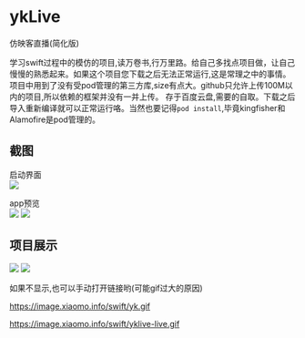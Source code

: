 # ykLive
仿映客直播(简化版)

学习swift过程中的模仿的项目,读万卷书,行万里路。给自己多找点项目做，让自己慢慢的熟悉起来。如果这个项目您下载之后无法正常运行,这是常理之中的事情。 项目中用到了没有受pod管理的第三方库,size有点大。github只允许上传100M以内的项目,所以依赖的框架并没有一并上传。
存于百度云盘,需要的自取。下载之后导入重新编译就可以正常运行咯。当然也要记得`pod install`,毕竟kingfisher和Alamofire是pod管理的。


## 截图

启动界面   
![](https://image.xiaomo.info/swift/yk-luncher.png)

app预览    
![](https://image.xiaomo.info/swift/yk-1.png)
![](https://image.xiaomo.info/swift/yk-2.png)
## 项目展示
![](https://image.xiaomo.info/swift/yk.gif)
![](https://image.xiaomo.info/swift/yklive-live.gif)

如果不显示,也可以手动打开链接哟(可能gif过大的原因)

https://image.xiaomo.info/swift/yk.gif

https://image.xiaomo.info/swift/yklive-live.gif